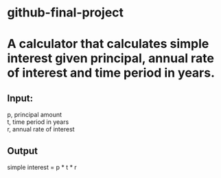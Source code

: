 # github-final-project
# A calculator that calculates simple interest given principal, annual rate of interest and time period in years.
## Input:
   p, principal amount <br/>
   t, time period in years <br/>
   r, annual rate of interest <br/>
## Output
   simple interest = p * t * r
